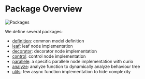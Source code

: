 # Package Overview

![Packages](_build/uml/packages.png)

We define several packages:

- [definition](_build/async_btree/definition.md): common model definition
- [leaf](_build/async_btree/leaf.md): leaf node implementation
- [decorator](_build/async_btree/decorator.md): decorator node implementation
- [control](_build/async_btree/control.md): control node implementation
- [parallele](_build/async_btree/parallele.md): a specific parallele node implementation with curio
- [analyze](_build/async_btree/analyze.md): analyze function to dynamically analyze behaviour tree
- [utils](_build/async_btree/utils.md): few async function implementation to hide complexity
